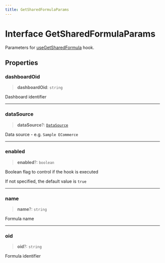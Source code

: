 ```yaml
---
title: GetSharedFormulaParams
---
```


# Interface GetSharedFormulaParams

Parameters for [useGetSharedFormula](../fusion-embed/function.useGetSharedFormula.md) hook.

## Properties

### dashboardOid

> **dashboardOid**: `string`

Dashboard identifier

***

### dataSource

> **dataSource**?: [`DataSource`](../../sdk-data/type-aliases/type-alias.DataSource.md)

Data source - e.g. `Sample ECommerce`

***

### enabled

> **enabled**?: `boolean`

Boolean flag to control if the hook is executed

If not specified, the default value is `true`

***

### name

> **name**?: `string`

Formula name

***

### oid

> **oid**?: `string`

Formula identifier

